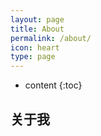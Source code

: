 ```yaml
---
layout: page
title: About
permalink: /about/
icon: heart
type: page
---
```


* content
{:toc}

## 关于我
